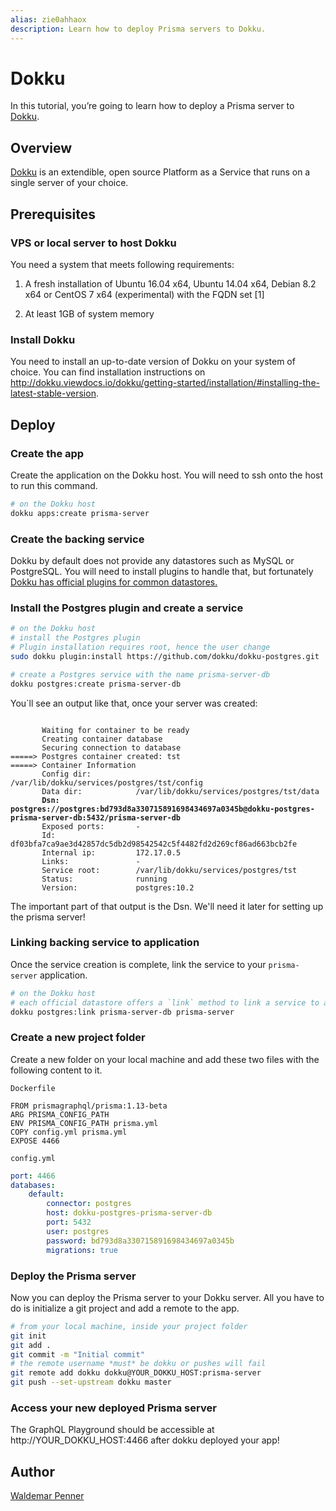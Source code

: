 ```yaml
---
alias: zie0ahhaox
description: Learn how to deploy Prisma servers to Dokku.
---
```


# Dokku

In this tutorial, you’re going to learn how to deploy a Prisma server to [Dokku](http://dokku.viewdocs.io/dokku/).

## Overview

[Dokku](http://dokku.viewdocs.io/dokku/) is an extendible, open source Platform as a Service that runs on a single server of your choice.

## Prerequisites

### VPS or local server to host Dokku

You need a system that meets following requirements:

1.  A fresh installation of Ubuntu 16.04 x64, Ubuntu 14.04 x64, Debian 8.2 x64 or CentOS 7 x64 (experimental) with the FQDN set [1]

2.  At least 1GB of system memory

### Install Dokku

You need to install an up-to-date version of Dokku on your system of choice. You can find installation instructions on http://dokku.viewdocs.io/dokku/getting-started/installation/#installing-the-latest-stable-version.

## Deploy

### Create the app

Create the application on the Dokku host. You will need to ssh onto the host to run this command.

```bash
# on the Dokku host
dokku apps:create prisma-server
```

### Create the backing service

Dokku by default does not provide any datastores such as MySQL or PostgreSQL. You will need to install plugins to handle that, but fortunately [Dokku has official plugins for common datastores.](http://dokku.viewdocs.io/dokku/community/plugins/#official-plugins-beta)

### Install the Postgres plugin and create a service

```bash
# on the Dokku host
# install the Postgres plugin
# Plugin installation requires root, hence the user change
sudo dokku plugin:install https://github.com/dokku/dokku-postgres.git

# create a Postgres service with the name prisma-server-db
dokku postgres:create prisma-server-db
```

You`ll see an output like that, once your server was created:

<pre><code>
       Waiting for container to be ready
       Creating container database
       Securing connection to database
=====> Postgres container created: tst
=====> Container Information
       Config dir:          /var/lib/dokku/services/postgres/tst/config
       Data dir:            /var/lib/dokku/services/postgres/tst/data
       <b>Dsn:                 postgres://postgres:bd793d8a330715891698434697a0345b@dokku-postgres-prisma-server-db:5432/prisma-server-db</b>
       Exposed ports:       -
       Id:                  df03bfa7ca9ae3d42857dc5db2d98542542c5f4482fd2d269cf86ad663bcb2fe
       Internal ip:         172.17.0.5
       Links:               -
       Service root:        /var/lib/dokku/services/postgres/tst
       Status:              running
       Version:             postgres:10.2
</pre></code>

The important part of that output is the Dsn. We'll need it later for setting up the prisma server!

### Linking backing service to application

Once the service creation is complete, link the service to your `prisma-server` application.

```bash
# on the Dokku host
# each official datastore offers a `link` method to link a service to any application
dokku postgres:link prisma-server-db prisma-server
```

### Create a new project folder

Create a new folder on your local machine and add these two files with the following content to it.

`Dockerfile`

```
FROM prismagraphql/prisma:1.13-beta
ARG PRISMA_CONFIG_PATH
ENV PRISMA_CONFIG_PATH prisma.yml
COPY config.yml prisma.yml
EXPOSE 4466
```

`config.yml`

```yml
port: 4466
databases:
    default:
        connector: postgres
        host: dokku-postgres-prisma-server-db
        port: 5432
        user: postgres
        password: bd793d8a330715891698434697a0345b
        migrations: true
```

### Deploy the Prisma server

Now you can deploy the Prisma server to your Dokku server. All you have to do is initialize a git project and add a remote to the app.

```bash
# from your local machine, inside your project folder
git init
git add .
git commit -m "Initial commit"
# the remote username *must* be dokku or pushes will fail
git remote add dokku dokku@YOUR_DOKKU_HOST:prisma-server
git push --set-upstream dokku master
```

### Access your new deployed Prisma server

The GraphQL Playground should be accessible at http://YOUR_DOKKU_HOST:4466 after dokku deployed your app!

## Author

[Waldemar Penner](https://github.com/w0wka91)
